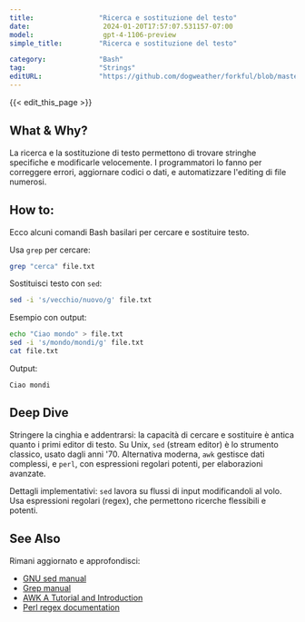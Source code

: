 ```yaml
---
title:                "Ricerca e sostituzione del testo"
date:                  2024-01-20T17:57:07.531157-07:00
model:                 gpt-4-1106-preview
simple_title:         "Ricerca e sostituzione del testo"

category:             "Bash"
tag:                  "Strings"
editURL:              "https://github.com/dogweather/forkful/blob/master/content/it/bash/searching-and-replacing-text.md"
---
```


{{< edit_this_page >}}

## What & Why?
La ricerca e la sostituzione di testo permettono di trovare stringhe specifiche e modificarle velocemente. I programmatori lo fanno per correggere errori, aggiornare codici o dati, e automatizzare l'editing di file numerosi.

## How to:
Ecco alcuni comandi Bash basilari per cercare e sostituire testo.

Usa `grep` per cercare:
```Bash
grep "cerca" file.txt
```

Sostituisci testo con `sed`:
```Bash
sed -i 's/vecchio/nuovo/g' file.txt
```

Esempio con output:
```Bash
echo "Ciao mondo" > file.txt
sed -i 's/mondo/mondi/g' file.txt
cat file.txt
```
Output:
```
Ciao mondi
```

## Deep Dive
Stringere la cinghia e addentrarsi: la capacità di cercare e sostituire è antica quanto i primi editor di testo. Su Unix, `sed` (stream editor) è lo strumento classico, usato dagli anni '70. Alternativa moderna, `awk` gestisce dati complessi, e `perl`, con espressioni regolari potenti, per elaborazioni avanzate.

Dettagli implementativi: `sed` lavora su flussi di input modificandoli al volo. Usa espressioni regolari (regex), che permettono ricerche flessibili e potenti.

## See Also
Rimani aggiornato e approfondisci:
- [GNU sed manual](https://www.gnu.org/software/sed/manual/)
- [Grep manual](https://www.gnu.org/software/grep/manual/grep.html)
- [AWK A Tutorial and Introduction](https://www.grymoire.com/Unix/Awk.html)
- [Perl regex documentation](https://perldoc.perl.org/perlre)
